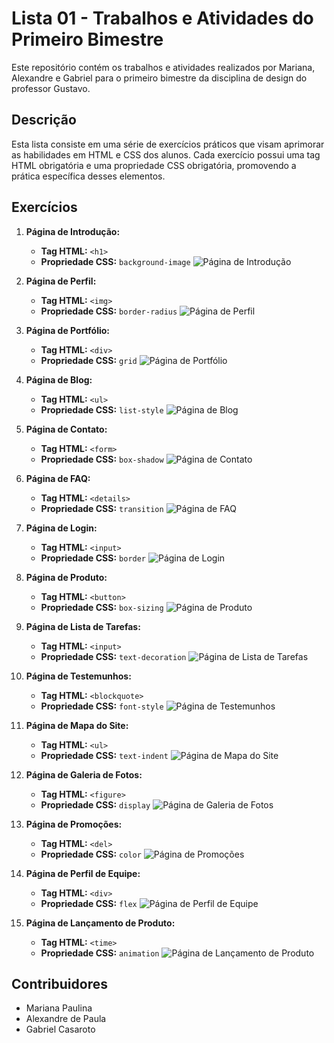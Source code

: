 # Lista 01 - Trabalhos e Atividades do Primeiro Bimestre

Este repositório contém os trabalhos e atividades realizados por Mariana, Alexandre e Gabriel para o primeiro bimestre da disciplina de design do professor Gustavo.

## Descrição

Esta lista consiste em uma série de exercícios práticos que visam aprimorar as habilidades em HTML e CSS dos alunos. Cada exercício possui uma tag HTML obrigatória e uma propriedade CSS obrigatória, promovendo a prática específica desses elementos.

## Exercícios

1. **Página de Introdução:**
   - **Tag HTML:** `<h1>`
   - **Propriedade CSS:** `background-image`
   ![Página de Introdução](img\1.png)

2. **Página de Perfil:**
   - **Tag HTML:** `<img>`
   - **Propriedade CSS:** `border-radius`
   ![Página de Perfil](img\2.png)

3. **Página de Portfólio:**
   - **Tag HTML:** `<div>`
   - **Propriedade CSS:** `grid`
   ![Página de Portfólio](img\3.png)

4. **Página de Blog:**
   - **Tag HTML:** `<ul>`
   - **Propriedade CSS:** `list-style`
   ![Página de Blog](img\4.png)

5. **Página de Contato:**
   - **Tag HTML:** `<form>`
   - **Propriedade CSS:** `box-shadow`
   ![Página de Contato](img\5.png)

6. **Página de FAQ:**
   - **Tag HTML:** `<details>`
   - **Propriedade CSS:** `transition`
   ![Página de FAQ](img\6.png)

7. **Página de Login:**
   - **Tag HTML:** `<input>`
   - **Propriedade CSS:** `border`
   ![Página de Login](img\7.png)

8. **Página de Produto:**
   - **Tag HTML:** `<button>`
   - **Propriedade CSS:** `box-sizing`
   ![Página de Produto](img\8.png)

9. **Página de Lista de Tarefas:**
   - **Tag HTML:** `<input>`
   - **Propriedade CSS:** `text-decoration`
   ![Página de Lista de Tarefas](img\9.png)

10. **Página de Testemunhos:**
    - **Tag HTML:** `<blockquote>`
    - **Propriedade CSS:** `font-style`
    ![Página de Testemunhos](img\10.png)

11. **Página de Mapa do Site:**
    - **Tag HTML:** `<ul>`
    - **Propriedade CSS:** `text-indent`
    ![Página de Mapa do Site](img\11.png)

12. **Página de Galeria de Fotos:**
    - **Tag HTML:** `<figure>`
    - **Propriedade CSS:** `display`
    ![Página de Galeria de Fotos](img\12.png)

13. **Página de Promoções:**
    - **Tag HTML:** `<del>`
    - **Propriedade CSS:** `color`
    ![Página de Promoções](img\13.png)

14. **Página de Perfil de Equipe:**
    - **Tag HTML:** `<div>`
    - **Propriedade CSS:** `flex`
    ![Página de Perfil de Equipe](img\14.png)

15. **Página de Lançamento de Produto:**
    - **Tag HTML:** `<time>`
    - **Propriedade CSS:** `animation`
    ![Página de Lançamento de Produto](img\15.png)

## Contribuidores

- Mariana Paulina
- Alexandre de Paula
- Gabriel Casaroto


